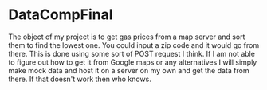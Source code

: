# DataCompFinal
The object of my project is to get gas prices from a map server and sort them to find the lowest one. You could input a zip code and it would go from there. This is done using some sort of POST request I think. If I am not able to figure out how to get it from Google maps or any alternatives I will simply make mock data and host it on a server on my own and get the data from there. If that doesn't work then who knows. 
